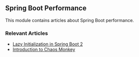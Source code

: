## Spring Boot Performance

This module contains articles about Spring Boot performance.

### Relevant Articles

- [Lazy Initialization in Spring Boot 2](https://www.nabgc.com/spring-boot-lazy-initialization)
- [Introduction to Chaos Monkey](https://www.nabgc.com/spring-boot-chaos-monkey)
